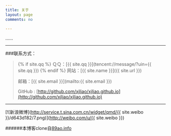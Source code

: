 ```yaml
---
title: 关于
layout: page
comments: no

---
```


......

---

###联系方式：
>
>{% if site.qq %}
>ＱＱ：[{{ site.qq }}](tencent://message/?uin={{ site.qq }})
>{% endif %}
>网站：[{{ site.name }}]({{ site.url }})
>
>邮箱：[{{ site.email }}](mailto:{{ site.email }})
>
>GitHub : [http://github.com/xjliao/xjliao.github.io](http://github.com/xjliao/xjliao.github.io)

----

[![新浪微博](http://service.t.sina.com.cn/widget/qmd/{{ site.weibo }}/d643d182/7.png)](http://weibo.com/u/{{ site.weibo }})


######本博客clone自[89ao.info](https://github.com/89ao/89ao.github.io)
